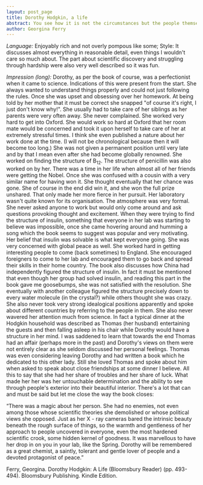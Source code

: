```yaml
---
layout: post_page
title: Dorothy Hodgkin, a life
abstract: You see how it is not the circumstances but the people themselves that matter. For me the thrill of scientific discovery was the most enjoyable and the ability of great people to stand tall through trying times, the ability to be disillusioned even about achieving a target very satisfying, inspiring and educating.
author: Georgina Ferry
---
```


*Language:* Enjoyably rich and not overly pompous like some; Style: It discusses almost everything in reasonable detail, even things I wouldn't care so much about. The part about scientific discovery and struggling through hardship were also very well described so it was fun.


*Impression (long):* Dorothy, as per the book of course, was a perfectionist when it came to science. Indications of this were present from the start. She always wanted to understand things properly and could not just following the rules. Once she was upset and obsessing over her homework. At being told by her mother that it must be correct she snapped "of course it's right, I just don't know why!". She usually had to take care of her siblings as her parents were very often away. She never complained. She worked very hard to get into Oxford. She would work so hard at Oxford that her room mate would be concerned and took it upon herself to take care of her at extremely stressful times. I think she even published a nature about her work done at the time. (I will not be chronological because then it will become too long.) She was not given a permanent position until very late and by that I mean even after she had become globally renowned. She worked on finding the structure of B<sub>12</sub>. The structure of penicillin was also worked on by her. There was a time in her life when almost all of her friends were getting the Nobel. Once she was confused with a cousin with a very similar name for having won it. She thought eventually that her chance was gone. She of course in the end did win it, and she won the full prize unshared. That only made her more fierce in her pursuit. Her laboratory wasn't quite known for its organisation. The atmosphere was very formal. She never asked anyone to work but would only come around and ask questions provoking thought and excitement. When they were trying to find the structure of insulin, something that everyone in her lab was starting to believe was impossible, once she came hovering around and humming a song which the book seems to suggest was popular and very motivating. Her belief that insulin was solvable is what kept everyone going. She was very concerned with global peace as well. She worked hard in getting interesting people to come (back sometimes) to England. She encouraged foreigners to come to her lab and encouraged them to go back and spread their skills in their home country. The book also discusses how China had independently figured the structure of insulin. In fact it must be mentioned that even though her group had solved insulin, and reading this part in the book gave me goosebumps, she was not satisfied with the resolution. She eventually with another colleague figured the structure precisely down to every water molecule (in the crystal?) while others thought she was crazy. She also never took very strong idealogical positions apparently and spoke about different countries by referring to the people in them. She also never wavered her attention much from science. In fact a typical dinner at the Hodgkin household was described as Thomas (her husband) entertaining the guests and then falling asleep in his chair while Dorothy would have a structure in her mind. I was saddened to learn that towards the end Thomas had an affair (perhaps more in the past) and Dorothy's views on them were not entirely clear as she seldom discussed her personal feelings. Thomas was even considering leaving Dorothy and had written a book which he dedicated to this other lady. Still she loved Thomas and spoke about him when asked to speak about close friendships at some dinner I believe. All this to say that she had her share of troubles and her share of luck. What made her her was her untouchable determination and the ability to see through people's exterior into their beautiful interior. There's a lot that can and must be said but let me close the way the book closes: 

“There was a magic about her person. She had no enemies, not even among those whose scientific theories she demolished or whose political views she opposed. Just as her X - ray cameras bared the intrinsic beauty beneath the rough surface of things, so the warmth and gentleness of her approach to people uncovered in everyone, even the most hardened scientific crook, some hidden kernel of goodness. It was marvellous to have her drop in on you in your lab, like the Spring. Dorothy will be remembered as a great chemist, a saintly, tolerant and gentle lover of people and a devoted protagonist of peace.”

Ferry, Georgina. Dorothy Hodgkin: A Life (Bloomsbury Reader) (pp. 493-494). Bloomsbury Publishing. Kindle Edition. 